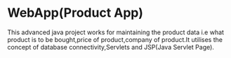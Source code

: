 # WebApp(Product App)
This advanced java project works for maintaining the product data i.e what product is to be bought,price of product,company of product.It utilises the concept of database connectivity,Servlets and JSP(Java Servlet Page).

